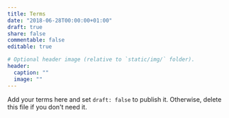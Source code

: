 ```yaml
---
title: Terms
date: "2018-06-28T00:00:00+01:00"
draft: true
share: false
commentable: false
editable: true

# Optional header image (relative to `static/img/` folder).
header:
  caption: ""
  image: ""
---
```


Add your terms here and set `draft: false` to publish it. Otherwise, delete this file if you don't need it.
